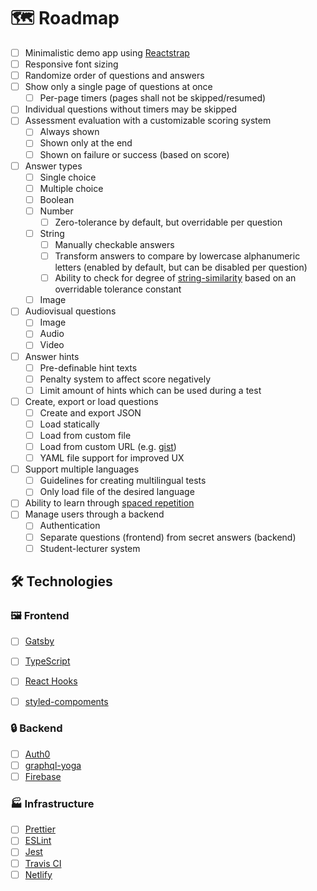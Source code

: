 # 🗺️ Roadmap

- [ ] Minimalistic demo app using [Reactstrap](https://reactstrap.github.io/)
- [ ] Responsive font sizing
- [ ] Randomize order of questions and answers
- [ ] Show only a single page of questions at once
  - [ ] Per-page timers (pages shall not be skipped/resumed)
- [ ] Individual questions without timers may be skipped
- [ ] Assessment evaluation with a customizable scoring system
  - [ ] Always shown
  - [ ] Shown only at the end
  - [ ] Shown on failure or success (based on score)
- [ ] Answer types
  - [ ] Single choice
  - [ ] Multiple choice
  - [ ] Boolean
  - [ ] Number
    - [ ] Zero-tolerance by default, but overridable per question
  - [ ] String
    - [ ] Manually checkable answers
    - [ ] Transform answers to compare by lowercase alphanumeric letters (enabled by default, but can be disabled per question)
    - [ ] Ability to check for degree of [string-similarity](https://github.com/aceakash/string-similarity) based on an overridable tolerance constant
  - [ ] Image
- [ ] Audiovisual questions
  - [ ] Image
  - [ ] Audio
  - [ ] Video
- [ ] Answer hints
  - [ ] Pre-definable hint texts
  - [ ] Penalty system to affect score negatively
  - [ ] Limit amount of hints which can be used during a test
- [ ] Create, export or load questions
  - [ ] Create and export JSON
  - [ ] Load statically
  - [ ] Load from custom file
  - [ ] Load from custom URL (e.g. [gist](https://gist.github.com/))
  - [ ] YAML file support for improved UX
- [ ] Support multiple languages
  - [ ] Guidelines for creating multilingual tests
  - [ ] Only load file of the desired language
- [ ] Ability to learn through [spaced repetition](https://ncase.me/remember/)
- [ ] Manage users through a backend
  - [ ] Authentication
  - [ ] Separate questions (frontend) from secret answers (backend)
  - [ ] Student-lecturer system

## 🛠️ Technologies

### 🖼️ Frontend

- [ ] [Gatsby](https://www.gatsbyjs.org/)
- [ ] [TypeScript](https://www.typescriptlang.org/)
- [ ] [React Hooks](https://reactjs.org/docs/hooks-intro.html)
- [ ] [styled-compoments](https://www.styled-components.com/)


### 🔒 Backend

- [ ] [Auth0](https://auth0.com/)
- [ ] [graphql-yoga](https://github.com/prisma/graphql-yoga)
- [ ] [Firebase](https://firebase.google.com/)

### 🏭 Infrastructure

- [ ] [Prettier](https://prettier.io/)
- [ ] [ESLint](https://eslint.org/)
- [ ] [Jest](https://jestjs.io/)
- [ ] [Travis CI](https://travis-ci.org/)
- [ ] [Netlify](https://www.netlify.com/)
